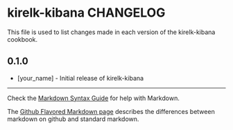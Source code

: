 # kirelk-kibana CHANGELOG

This file is used to list changes made in each version of the kirelk-kibana cookbook.

## 0.1.0
- [your_name] - Initial release of kirelk-kibana

- - -
Check the [Markdown Syntax Guide](http://daringfireball.net/projects/markdown/syntax) for help with Markdown.

The [Github Flavored Markdown page](http://github.github.com/github-flavored-markdown/) describes the differences between markdown on github and standard markdown.
